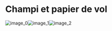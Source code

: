 # Champi et papier de vol 
![image_0](images/image_70.jpg)![image_1](images/image_71.jpg)![image_2](images/image_72.jpg)
